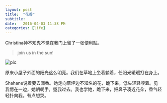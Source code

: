 ```yaml
---
layout: post
title:  "花香"
subtitle:
date:   2016-04-03 11:38 PM
categories: [life]
---
```

Christina神不知鬼不觉在我门上留了一张便利贴。  
> join us in the sun!  

![pic](https://cloud.githubusercontent.com/assets/7939847/14235149/06273002-f9f6-11e5-897c-db0f9765f756.jpg)    

原来小屋子外面的阳光这么明亮。我们在草地上坐着躺着，任阳光暖暖打在身上。  

Shahane说着要去闻香。她走向草坪边不知名的花，跪下来，低头轻轻嗅着。见我愣在一边，她朝朝手，邀我过去。我也学她，跪下来，把鼻子凑近花朵，香气轻轻扑向我。有点想哭。
